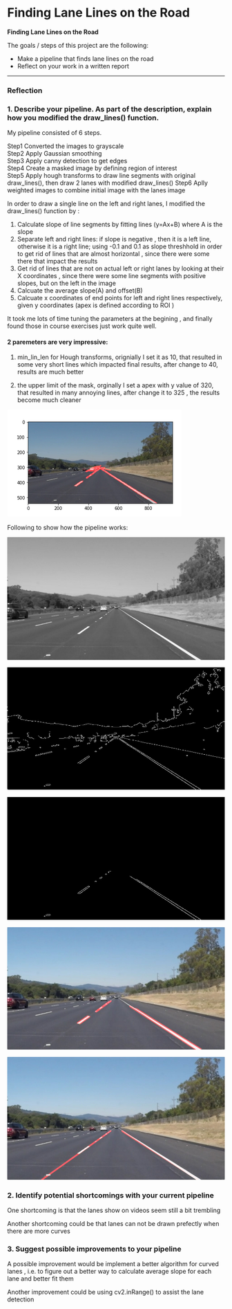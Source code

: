 # **Finding Lane Lines on the Road** 



**Finding Lane Lines on the Road**

The goals / steps of this project are the following:
* Make a pipeline that finds lane lines on the road
* Reflect on your work in a written report


[//]: # (Image References)



---

### Reflection

### 1. Describe your pipeline. As part of the description, explain how you modified the draw_lines() function.

My pipeline consisted of 6 steps.  

Step1   Converted the images to grayscale  
Step2  Apply Gaussian smoothing  
Step3  Apply canny detection to get edges  
Step4  Create a masked image by defining region of interest  
Step5  Apply hough transforms to draw line segments with original draw_lines(), then draw 2 lanes with modified draw_lines() 
Step6  Aplly weighted images to combine initial image with the lanes image

In order to draw a single line on the left and right lanes, I modified the draw_lines() function by :

1.  Calculate slope of line segments by fitting lines (y=Ax+B)  where A is the slope
2.  Separate left and right lines: if slope is negative , then it is a left line, otherwise it is a right line;  using -0.1 and 0.1 as slope threshhold  in order to get rid of lines that are almost horizontal , since there were some there that impact the results
3.  Get rid of lines that are not on actual left or right lanes by looking at their X coordinates , since there were some line segments with positive slopes, but on the left in the image
4.  Calcuate the average slope(A) and offset(B)  
5.  Calcuate x coordinates of end points for left and right lines respectively, given y coordinates (apex is defined according to ROI )

It took me lots of time tuning the parameters at the begining , and finally found those in course exercises just work quite well.

#### 2 paremeters are very impressive:
1. min_lin_len for Hough transforms, orignially I set it as 10, that resulted in some very short lines which impacted final results, after change to 40, results are much better

2. the upper limit of the mask, orginally I set a apex with  y value of 320,  that resulted in many annoying lines, after change it to 325 ,  the results become much cleaner

![alt text][image0]  

[image0]: ./pipe-line-images/apex-example.png 



Following to show how the pipeline works:

![alt text][image1]  

[image1]: ./pipe-line-images/solidWhiteRight_gray.jpg  

![alt text][image2] 

[image2]: ./pipe-line-images/solidWhiteRight_canny.jpg  

![alt text][image3] 

[image3]: ./pipe-line-images/solidWhiteRight_masked.jpg  

![alt text][image4] 

[image4]: ./pipe-line-images/solidWhiteRight_segline_img.jpg 

![alt text][image5] 

[image5]: ./pipe-line-images/solidWhiteRight_line.jpg 



### 2. Identify potential shortcomings with your current pipeline


One shortcoming is that the lanes show on videos seem still a bit trembling

Another shortcoming could be that lanes can not be drawn prefectly when there are more curves


### 3. Suggest possible improvements to your pipeline

A possible improvement would be implement a better algorithm for curved lanes ,  i.e. to figure out a better way to calculate  average slope for each lane and better fit them

Another improvement could be using cv2.inRange() to assist the lane detection